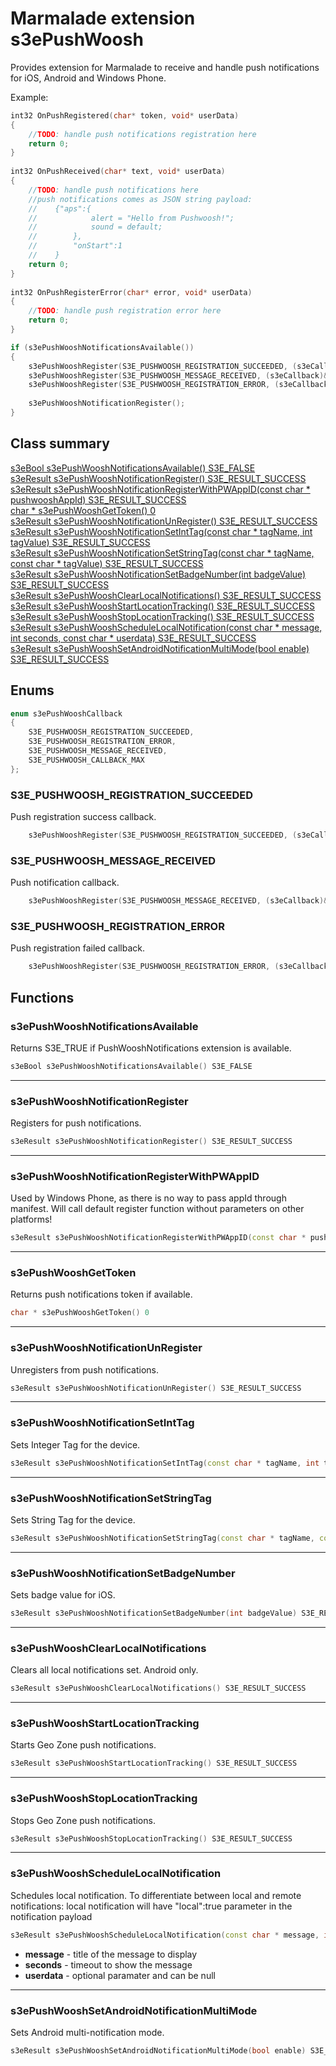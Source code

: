 # Marmalade extension s3ePushWoosh #

Provides extension for Marmalade to receive and handle push notifications for iOS, Android and Windows Phone.

Example:
```cpp
int32 OnPushRegistered(char* token, void* userData)
{
    //TODO: handle push notifications registration here
    return 0;
}
 
int32 OnPushReceived(char* text, void* userData)
{
    //TODO: handle push notifications here
    //push notifications comes as JSON string payload:
    //    {"aps":{
    //            alert = "Hello from Pushwoosh!";
    //            sound = default;
    //        },
    //        "onStart":1
    //    }
    return 0;
}
 
int32 OnPushRegisterError(char* error, void* userData)
{
    //TODO: handle push registration error here
    return 0;
}

if (s3ePushWooshNotificationsAvailable())
{
    s3ePushWooshRegister(S3E_PUSHWOOSH_REGISTRATION_SUCCEEDED, (s3eCallback)&OnPushRegistered, 0);
    s3ePushWooshRegister(S3E_PUSHWOOSH_MESSAGE_RECEIVED, (s3eCallback)&OnPushReceived, 0);
    s3ePushWooshRegister(S3E_PUSHWOOSH_REGISTRATION_ERROR, (s3eCallback)&OnPushRegisterError, 0);
 
    s3ePushWooshNotificationRegister();
}
```

## Class summary
[s3eBool s3ePushWooshNotificationsAvailable() S3E_FALSE](#s3epushwooshnotificationsavailable)  
[s3eResult s3ePushWooshNotificationRegister() S3E_RESULT_SUCCESS](#s3epushwooshnotificationregister)  
[s3eResult s3ePushWooshNotificationRegisterWithPWAppID(const char * pushwooshAppId) S3E_RESULT_SUCCESS](#s3epushwooshnotificationregisterwithpwappid)  
[char * s3ePushWooshGetToken() 0](#s3epushwooshgettoken)  
[s3eResult s3ePushWooshNotificationUnRegister() S3E_RESULT_SUCCESS](#s3epushwooshnotificationunregister)  
[s3eResult s3ePushWooshNotificationSetIntTag(const char * tagName, int tagValue) S3E_RESULT_SUCCESS](#s3epushwooshnotificationsetinttag)  
[s3eResult s3ePushWooshNotificationSetStringTag(const char * tagName, const char * tagValue) S3E_RESULT_SUCCESS](#s3epushwooshnotificationsetstringtag)  
[s3eResult s3ePushWooshNotificationSetBadgeNumber(int badgeValue) S3E_RESULT_SUCCESS](#s3epushwooshnotificationsetbadgenumber)  
[s3eResult s3ePushWooshClearLocalNotifications() S3E_RESULT_SUCCESS](#s3epushwooshclearlocalnotifications)  
[s3eResult s3ePushWooshStartLocationTracking() S3E_RESULT_SUCCESS](#s3epushwooshstartlocationtracking)  
[s3eResult s3ePushWooshStopLocationTracking() S3E_RESULT_SUCCESS](#s3epushwooshstoplocationtracking)  
[s3eResult s3ePushWooshScheduleLocalNotification(const char * message, int seconds, const char * userdata) S3E_RESULT_SUCCESS](#s3epushwooshschedulelocalnotification)  
[s3eResult s3ePushWooshSetAndroidNotificationMultiMode(bool enable) S3E_RESULT_SUCCESS](#s3epushwooshsetandroidnotificationmultimode)  

## Enums

```cpp
enum s3ePushWooshCallback
{
	S3E_PUSHWOOSH_REGISTRATION_SUCCEEDED,
	S3E_PUSHWOOSH_REGISTRATION_ERROR,
	S3E_PUSHWOOSH_MESSAGE_RECEIVED,
	S3E_PUSHWOOSH_CALLBACK_MAX
};
```

### S3E_PUSHWOOSH_REGISTRATION_SUCCEEDED

Push registration success callback.

```cpp
    s3ePushWooshRegister(S3E_PUSHWOOSH_REGISTRATION_SUCCEEDED, (s3eCallback)&OnPushRegistered, 0);
```

### S3E_PUSHWOOSH_MESSAGE_RECEIVED

Push notification callback.

```cpp
    s3ePushWooshRegister(S3E_PUSHWOOSH_MESSAGE_RECEIVED, (s3eCallback)&OnPushReceived, 0);
```

### S3E_PUSHWOOSH_REGISTRATION_ERROR

Push registration failed callback.

```cpp
    s3ePushWooshRegister(S3E_PUSHWOOSH_REGISTRATION_ERROR, (s3eCallback)&OnPushRegisterError, 0);
```


## Functions

### s3ePushWooshNotificationsAvailable

Returns S3E_TRUE if PushWooshNotifications extension is available.

```cpp
s3eBool s3ePushWooshNotificationsAvailable() S3E_FALSE
```

---
### s3ePushWooshNotificationRegister

Registers for push notifications.

```cpp
s3eResult s3ePushWooshNotificationRegister() S3E_RESULT_SUCCESS
```

---
### s3ePushWooshNotificationRegisterWithPWAppID

Used by Windows Phone, as there is no way to pass appId through manifest. Will call default register function without parameters on other platforms!

```cpp
s3eResult s3ePushWooshNotificationRegisterWithPWAppID(const char * pushwooshAppId) S3E_RESULT_SUCCESS
```

---
### s3ePushWooshGetToken

Returns push notifications token if available.

```cpp
char * s3ePushWooshGetToken() 0
```

---
### s3ePushWooshNotificationUnRegister

Unregisters from push notifications.

```cpp
s3eResult s3ePushWooshNotificationUnRegister() S3E_RESULT_SUCCESS
```

---
### s3ePushWooshNotificationSetIntTag

Sets Integer Tag for the device.

```cpp
s3eResult s3ePushWooshNotificationSetIntTag(const char * tagName, int tagValue) S3E_RESULT_SUCCESS
```

---
### s3ePushWooshNotificationSetStringTag

Sets String Tag for the device.

```cpp
s3eResult s3ePushWooshNotificationSetStringTag(const char * tagName, const char * tagValue) S3E_RESULT_SUCCESS
```

---
### s3ePushWooshNotificationSetBadgeNumber

Sets badge value for iOS.

```cpp
s3eResult s3ePushWooshNotificationSetBadgeNumber(int badgeValue) S3E_RESULT_SUCCESS
```

---
### s3ePushWooshClearLocalNotifications

Clears all local notifications set. Android only.

```cpp
s3eResult s3ePushWooshClearLocalNotifications() S3E_RESULT_SUCCESS
```

---
### s3ePushWooshStartLocationTracking

Starts Geo Zone push notifications.

```cpp
s3eResult s3ePushWooshStartLocationTracking() S3E_RESULT_SUCCESS
```

---
### s3ePushWooshStopLocationTracking

Stops Geo Zone push notifications.

```cpp
s3eResult s3ePushWooshStopLocationTracking() S3E_RESULT_SUCCESS
```

---
### s3ePushWooshScheduleLocalNotification

Schedules local notification.
To differentiate between local and remote notifications: local notification will have "local":true parameter in the notification payload

```cpp
s3eResult s3ePushWooshScheduleLocalNotification(const char * message, int seconds, const char * userdata) S3E_RESULT_SUCCESS
```
* **message** - title of the message to display
* **seconds** - timeout to show the message
* **userdata** - optional paramater and can be null

---
### s3ePushWooshSetAndroidNotificationMultiMode

Sets Android multi-notification mode.

```cpp
s3eResult s3ePushWooshSetAndroidNotificationMultiMode(bool enable) S3E_RESULT_SUCCESS
```
